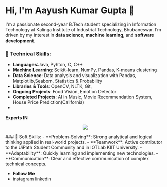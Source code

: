 # Hi, I'm Aayush Kumar Gupta 👋

I'm a passionate second-year B.Tech student specializing in Information Technology at Kalinga Institute of Industrial Technology, Bhubaneswar. I’m driven by my interest in **data science**, **machine learning**, and **software development**.

### 🚀 Technical Skills: 
- **Languages**:Java, Pyhton, C, C++
- **Machine Learning**: Scikit-learn, NumPy, Pandas, K-means clustering
-  **Data Science**: Data analysis and visualization with Pandas, Matplotlib,Seaborn, Statistics & Probability
- **Libraries & Tools**: OpenCV, NLTK, Git,
- **Ongoing Projects**: Food Vision, Emotion Detector
- **Completed Projects**: AI in Music, Movie Recommendation System, House Price Prediction(California)
- 
 **Experts IN**
 <p align="center">
  <a href="https://skillicons.dev">
    <img src="https://skillicons.dev/icons?i=java,py,c,cpp,sklearn,html,css,discord,bots,figma,github,js,linux,stackoverflow,visualstudio,vscode,wordpress,mysql" />
  </a>
</p>
### 🌟 Soft Skills:
- **Problem-Solving**: Strong analytical and logical thinking applied in real-world projects.
- **Teamwork**: Active contributor to the UiPath Student Community and in IOTLab KIIT University.
- **Adaptability**: Quickly learning and implementing new technologies.
- **Communication**: Clear and effective communication of complex technical concepts.

- **Follow Me**
- instagram linkedin
